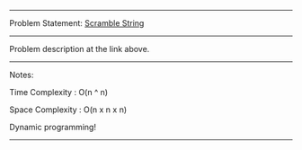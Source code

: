 ******************************************************************************
Problem Statement: [Scramble String](https://leetcode.com/problems/scramble-string/)
******************************************************************************

Problem description at the link above.

******************************************************************************
Notes:

Time Complexity : O(n ^ n)

Space Complexity : O(n x n x n)

Dynamic programming!

******************************************************************************
